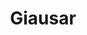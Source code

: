 ---
cc-type: star
title: "Giausar"
hashtag: giausar
constellation:
  - Draco
location:
  - Orion Arm
tags:
  - star
---